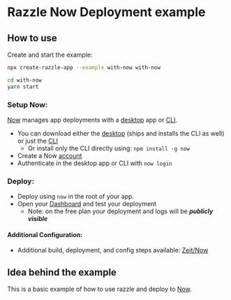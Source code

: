 # Razzle Now Deployment example

## How to use

<!-- START install generated instructions please keep comment here to allow auto update -->
<!-- DON'T EDIT THIS SECTION, INSTEAD RE-RUN yarn update-examples TO UPDATE -->Create and start the example:

```bash
npx create-razzle-app --example with-now with-now

cd with-now
yarn start
```
<!-- END install generated instructions please keep comment here to allow auto update -->

### Setup Now:

[Now](https://zeit.co/now) manages app deployments with a [desktop](https://zeit.co/download) app or [CLI](https://zeit.co/download#now-cli).

* You can download either the [desktop](https://zeit.co/download) (ships and installs the CLI as well) or just the [CLI](https://zeit.co/download#now-cli)
  * Or install only the CLI directly using: `npm install -g now`
* Create a Now [account](https://zeit.co/signup)
* Authenticate in the desktop app or CLI with `now login`

### Deploy:

* Deploy using `now` in the root of your app.
* Open your [Dashboard](https://zeit.co/dashboard/deployments) and test your deployment
  * Note: on the free plan your deployment and logs will be **_publicly visible_**

#### Additional Configuration:

* Additional build, deployment, and config steps available: [Zeit/Now](https://zeit.co/now#frequently-asked-questions)

## Idea behind the example

This is a basic example of how to use razzle and deploy to [Now](https://zeit.co/now).
